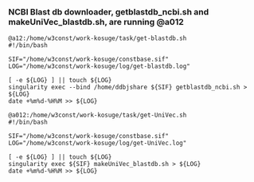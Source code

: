 ### NCBI Blast db downloader, getblastdb_ncbi.sh and makeUniVec_blastdb.sh, are running @a012

~~~shell
@a12:/home/w3const/work-kosuge/task/get-blastdb.sh
#!/bin/bash

SIF="/home/w3const/work-kosuge/constbase.sif"
LOG="/home/w3const/work-kosuge/log/get-blastdb.log"

[ -e ${LOG} ] || touch ${LOG}
singularity exec --bind /home/ddbjshare ${SIF} getblastdb_ncbi.sh > ${LOG}
date +%m%d-%H%M >> ${LOG}
~~~

~~~shell
@a012:/home/w3const/work-kosuge/task/get-UniVec.sh 
#!/bin/bash

SIF="/home/w3const/work-kosuge/constbase.sif"
LOG="/home/w3const/work-kosuge/log/get-UniVec.log"

[ -e ${LOG} ] || touch ${LOG}
singularity exec ${SIF} makeUniVec_blastdb.sh > ${LOG}
date +%m%d-%H%M >> ${LOG}
~~~
